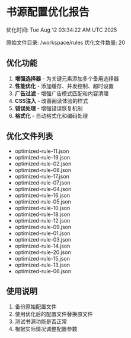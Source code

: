 # 书源配置优化报告

优化时间: Tue Aug 12 03:34:22 AM UTC 2025

原始文件目录: /workspace/rules
优化文件数量: 20

## 优化功能

1. **增强选择器** - 为关键元素添加多个备用选择器
2. **性能优化** - 添加缓存、并发控制、超时设置
3. **广告过滤** - 增强广告模式匹配和内容清理
4. **CSS注入** - 改善阅读体验的样式
5. **错误处理** - 增强错误恢复机制
6. **格式化** - 自动格式化和编码处理

## 优化文件列表

- optimized-rule-11.json
- optimized-rule-19.json
- optimized-rule-02.json
- optimized-rule-08.json
- optimized-rule-17.json
- optimized-rule-07.json
- optimized-rule-04.json
- optimized-rule-16.json
- optimized-rule-05.json
- optimized-rule-10.json
- optimized-rule-18.json
- optimized-rule-12.json
- optimized-rule-09.json
- optimized-rule-01.json
- optimized-rule-03.json
- optimized-rule-14.json
- optimized-rule-20.json
- optimized-rule-15.json
- optimized-rule-13.json
- optimized-rule-06.json

## 使用说明

1. 备份原始配置文件
2. 使用优化后的配置文件替换原文件
3. 测试书源功能是否正常
4. 根据实际情况调整配置参数